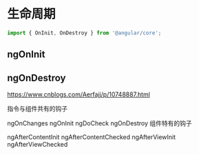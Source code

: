 # 生命周期

```ts
import { OnInit, OnDestroy } from '@angular/core';
```

## ngOnInit  
## ngOnDestroy  


https://www.cnblogs.com/Aerfajj/p/10748887.html




指令与组件共有的钩子

ngOnChanges
ngOnInit
ngDoCheck
ngOnDestroy
组件特有的钩子

ngAfterContentInit
ngAfterContentChecked
ngAfterViewInit
ngAfterViewChecked
